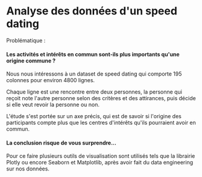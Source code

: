 # Analyse des données d'un speed dating

Problématique : <h4>Les activités et intérêts en commun sont-ils plus importants qu'une origine commune ?</h4>

Nous nous intéressons à un dataset de speed dating qui comporte 195 colonnes pour environ 4800 lignes.

Chaque ligne est une rencontre entre deux personnes, la personne qui reçoit note l'autre personne selon des critères et des attirances, puis décide si elle veut revoir la personne ou non.

L'étude s'est portée sur un axe précis, qui est de savoir si l'origine des participants compte plus que les centres d'intérêts qu'ils pourraient avoir en commun.

<h4>La conclusion risque de vous surprendre...</h4>

Pour ce faire plusieurs outils de visualisation sont utilisés tels que la librairie Plotly ou encore Seaborn et Matplotlib, après avoir fait du data engineering sur nos données.
